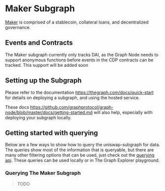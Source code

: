 # Maker Subgraph
[Maker](https://makerdao.com) is comprised of a stablecoin, collateral loans, and decentralized governance.

## Events and Contracts

The Maker subgraph currently only tracks DAI, as the Graph Node needs to support anonymous functions before events in the CDP contracts can be tracked. This support will be added soon

## Setting up the Subgraph

Please refer to the documentation https://thegraph.com/docs/quick-start for details on deploying a subgraph, and using the hosted service.

These docs https://github.com/graphprotocol/graph-node/blob/master/docs/getting-started.md will also help, especially with deploying your subgraph locally. 


## Getting started with querying 
Below are a few ways to show how to query the uniswap-subgraph for data. The queries show most of the information that is queryable, but there are many other filtering options that can be used, just check out the [querying api](https://github.com/graphprotocol/graph-node/blob/master/docs/graphql-api.md). These queries can be used locally or in The Graph Explorer playground.

### Querying The Maker Subgraph
> TODO